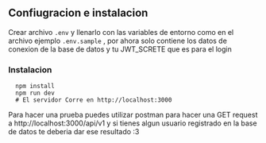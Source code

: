 ## Confiugracion e instalacion

Crear archivo `.env` y llenarlo con las variables de entorno como en el archivo ejemplo `.env.sample` , por ahora solo contiene los datos de conexion de la base de datos y tu JWT_SCRETE que es para el login

### Instalacion

```
  npm install
  npm run dev
  # El servidor Corre en http://localhost:3000
```

Para hacer una prueba puedes utilizar postman para hacer una GET request a http://localhost:3000/api/v1 y si tienes algun usuario registrado en la base de datos te deberia dar ese resultado :3

